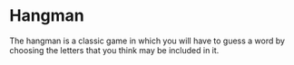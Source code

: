 # Hangman
The hangman is a classic game in which you will have to guess a word by choosing the letters that you think may be included in it.
